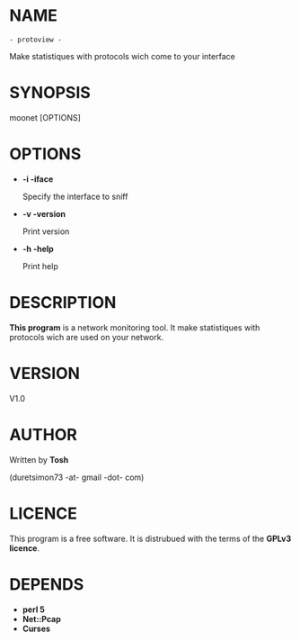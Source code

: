 # NAME

    - protoview -
   Make statistiques with protocols wich come to your interface

# SYNOPSIS

moonet \[OPTIONS\]



# OPTIONS

- __\-i -iface__

    Specify the interface to sniff

- __\-v -version__

    Print version

- __\-h -help__

    Print help



# DESCRIPTION

__This program__ is a network monitoring tool.
It make statistiques with protocols wich are used on your network.



# VERSION

V1.0

# AUTHOR

Written by __Tosh__

(duretsimon73 -at- gmail -dot- com)



# LICENCE

This program is a free software. 
It is distrubued with the terms of the __GPLv3 licence__.



# DEPENDS

- __perl 5__
- __Net::Pcap__
- __Curses__
